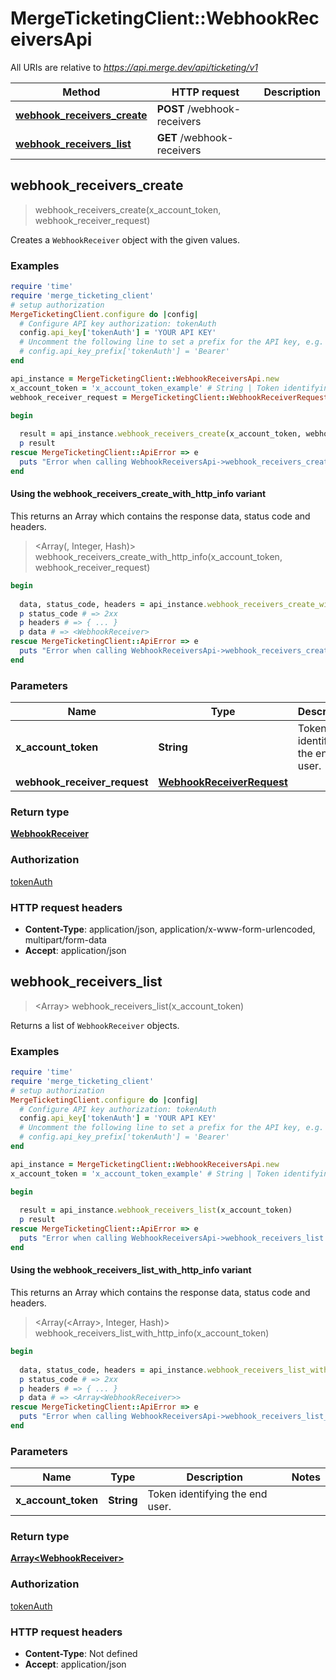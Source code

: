 # MergeTicketingClient::WebhookReceiversApi

All URIs are relative to *https://api.merge.dev/api/ticketing/v1*

| Method | HTTP request | Description |
| ------ | ------------ | ----------- |
| [**webhook_receivers_create**](WebhookReceiversApi.md#webhook_receivers_create) | **POST** /webhook-receivers |  |
| [**webhook_receivers_list**](WebhookReceiversApi.md#webhook_receivers_list) | **GET** /webhook-receivers |  |


## webhook_receivers_create

> <WebhookReceiver> webhook_receivers_create(x_account_token, webhook_receiver_request)



Creates a `WebhookReceiver` object with the given values.

### Examples

```ruby
require 'time'
require 'merge_ticketing_client'
# setup authorization
MergeTicketingClient.configure do |config|
  # Configure API key authorization: tokenAuth
  config.api_key['tokenAuth'] = 'YOUR API KEY'
  # Uncomment the following line to set a prefix for the API key, e.g. 'Bearer' (defaults to nil)
  # config.api_key_prefix['tokenAuth'] = 'Bearer'
end

api_instance = MergeTicketingClient::WebhookReceiversApi.new
x_account_token = 'x_account_token_example' # String | Token identifying the end user.
webhook_receiver_request = MergeTicketingClient::WebhookReceiverRequest.new({event: 'event_example', is_active: false}) # WebhookReceiverRequest | 

begin
  
  result = api_instance.webhook_receivers_create(x_account_token, webhook_receiver_request)
  p result
rescue MergeTicketingClient::ApiError => e
  puts "Error when calling WebhookReceiversApi->webhook_receivers_create: #{e}"
end
```

#### Using the webhook_receivers_create_with_http_info variant

This returns an Array which contains the response data, status code and headers.

> <Array(<WebhookReceiver>, Integer, Hash)> webhook_receivers_create_with_http_info(x_account_token, webhook_receiver_request)

```ruby
begin
  
  data, status_code, headers = api_instance.webhook_receivers_create_with_http_info(x_account_token, webhook_receiver_request)
  p status_code # => 2xx
  p headers # => { ... }
  p data # => <WebhookReceiver>
rescue MergeTicketingClient::ApiError => e
  puts "Error when calling WebhookReceiversApi->webhook_receivers_create_with_http_info: #{e}"
end
```

### Parameters

| Name | Type | Description | Notes |
| ---- | ---- | ----------- | ----- |
| **x_account_token** | **String** | Token identifying the end user. |  |
| **webhook_receiver_request** | [**WebhookReceiverRequest**](WebhookReceiverRequest.md) |  |  |

### Return type

[**WebhookReceiver**](WebhookReceiver.md)

### Authorization

[tokenAuth](../README.md#tokenAuth)

### HTTP request headers

- **Content-Type**: application/json, application/x-www-form-urlencoded, multipart/form-data
- **Accept**: application/json


## webhook_receivers_list

> <Array<WebhookReceiver>> webhook_receivers_list(x_account_token)



Returns a list of `WebhookReceiver` objects.

### Examples

```ruby
require 'time'
require 'merge_ticketing_client'
# setup authorization
MergeTicketingClient.configure do |config|
  # Configure API key authorization: tokenAuth
  config.api_key['tokenAuth'] = 'YOUR API KEY'
  # Uncomment the following line to set a prefix for the API key, e.g. 'Bearer' (defaults to nil)
  # config.api_key_prefix['tokenAuth'] = 'Bearer'
end

api_instance = MergeTicketingClient::WebhookReceiversApi.new
x_account_token = 'x_account_token_example' # String | Token identifying the end user.

begin
  
  result = api_instance.webhook_receivers_list(x_account_token)
  p result
rescue MergeTicketingClient::ApiError => e
  puts "Error when calling WebhookReceiversApi->webhook_receivers_list: #{e}"
end
```

#### Using the webhook_receivers_list_with_http_info variant

This returns an Array which contains the response data, status code and headers.

> <Array(<Array<WebhookReceiver>>, Integer, Hash)> webhook_receivers_list_with_http_info(x_account_token)

```ruby
begin
  
  data, status_code, headers = api_instance.webhook_receivers_list_with_http_info(x_account_token)
  p status_code # => 2xx
  p headers # => { ... }
  p data # => <Array<WebhookReceiver>>
rescue MergeTicketingClient::ApiError => e
  puts "Error when calling WebhookReceiversApi->webhook_receivers_list_with_http_info: #{e}"
end
```

### Parameters

| Name | Type | Description | Notes |
| ---- | ---- | ----------- | ----- |
| **x_account_token** | **String** | Token identifying the end user. |  |

### Return type

[**Array&lt;WebhookReceiver&gt;**](WebhookReceiver.md)

### Authorization

[tokenAuth](../README.md#tokenAuth)

### HTTP request headers

- **Content-Type**: Not defined
- **Accept**: application/json

